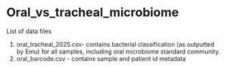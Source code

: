 # Oral_vs_tracheal_microbiome

List of data files

1. oral_tracheal_2025.csv- contains bacterial classification (as outputted by Emu) for all samples, including oral microbiome standard community.
2. oral_barcode.csv - contains sample and patient id metadata
